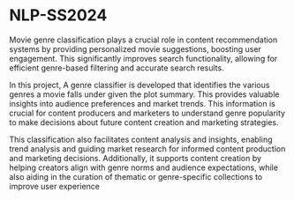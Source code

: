 # NLP-SS2024

Movie genre classification plays a crucial role in content recommendation systems by providing personalized movie suggestions, boosting user engagement. This significantly improves search functionality, allowing for efficient genre-based filtering and accurate search results. 

In this project, A genre classifier is developed that identifies the various genres a movie falls under given the plot summary. 
This provides valuable insights into audience preferences and market trends. This information is crucial for content producers and marketers to understand genre popularity to make decisions about future content creation and marketing strategies.

This classification also facilitates content analysis and insights, enabling trend analysis and guiding market research for informed content production and marketing decisions. Additionally, it supports content creation by helping creators align with genre norms and audience expectations, while also aiding in the curation of thematic or genre-specific collections to improve user experience 